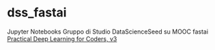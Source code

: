 # dss_fastai
Jupyter Notebooks Gruppo di Studio DataScienceSeed su MOOC fastai <a href=https://course.fast.ai/>Practical Deep Learning for Coders, v3</a>

